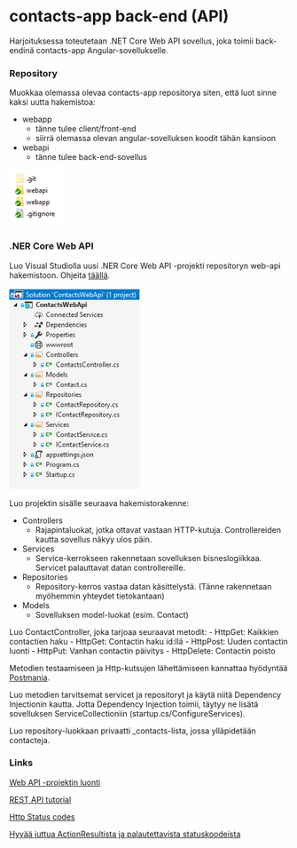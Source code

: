 # contacts-app back-end (API)
Harjoituksessa toteutetaan .NET Core Web API sovellus, joka toimii back-endinä contacts-app Angular-sovellukselle.

### Repository

Muokkaa olemassa olevaa contacts-app repositorya siten, että luot sinne kaksi uutta hakemistoa:
- webapp
    - tänne tulee client/front-end
    - siirrä olemassa olevan angular-sovelluksen koodit tähän kansioon
- webapi
    - tänne tulee back-end-sovellus
    
<img src="https://raw.githubusercontent.com/ekoodi/ekoodi-2/master/assets/contacts-app-webapi-repo-folders.png"></img>    
    
 ### .NER Core Web API
 
 Luo Visual Studiolla uusi .NER Core Web API -projekti repositoryn web-api hakemistoon.
 Ohjeita [täällä](https://docs.microsoft.com/en-us/aspnet/core/tutorials/first-web-api).
 
<img src="https://raw.githubusercontent.com/ekoodi/ekoodi-2/master/assets/contacts-app-webapi-project-files-folders.png"></img>
 
 Luo projektin sisälle seuraava hakemistorakenne:
 - Controllers
    - Rajapintaluokat, jotka ottavat vastaan HTTP-kutuja. Controllereiden kautta sovellus näkyy ulos päin.
 - Services
    - Service-kerrokseen rakennetaan sovelluksen bisneslogiikkaa. Servicet palauttavat datan controllereille.
 - Repositories
    - Repository-kerros vastaa datan käsittelystä. (Tänne rakennetaan myöhemmin yhteydet tietokantaan)
 - Models
    - Sovelluksen model-luokat (esim. Contact)
    
    
 Luo ContactController, joka tarjoaa seuraavat metodit:
    - HttpGet: Kaikkien contactien haku 
    - HttpGet: Contactin haku id:llä
    - HttpPost: Uuden contactin luonti
    - HttpPut: Vanhan contactin päivitys
    - HttpDelete: Contactin poisto
    
 Metodien testaamiseen ja Http-kutsujen lähettämiseen kannattaa hyödyntää [Postmania](https://www.getpostman.com/).
    
    
 Luo metodien tarvitsemat servicet ja repositoryt ja käytä niitä Dependency Injectionin kautta. 
 Jotta Dependency Injection toimii, täytyy ne lisätä sovelluksen ServiceCollectioniin (startup.cs/ConfigureServices).
 
 Luo repository-luokkaan privaatti _contacts-lista, jossa ylläpidetään contacteja.


### Links

[Web API -projektin luonti](https://docs.microsoft.com/en-us/aspnet/core/tutorials/first-web-api)

[REST API tutorial](http://www.restapitutorial.com/)

[Http Status codes](http://www.restapitutorial.com/httpstatuscodes.html)

[Hyvää juttua ActionResultista ja palautettavista statuskoodeista](http://hamidmosalla.com/2017/03/29/asp-net-core-action-results-explained/#wprar)

